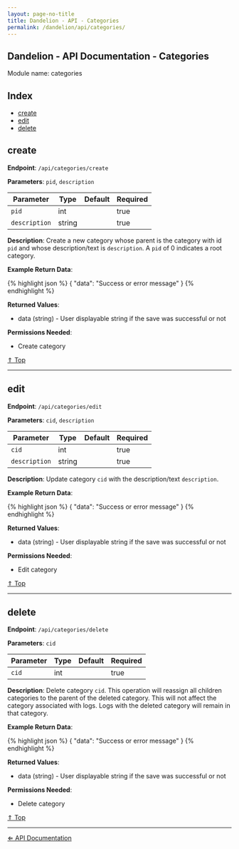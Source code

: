 ```yaml
---
layout: page-no-title
title: Dandelion - API - Categories
permalink: /dandelion/api/categories/
---
```


Dandelion - API Documentation - Categories
------------------------------------------

Module name: categories

Index
-----

- [create](#create)
- [edit](#edit)
- [delete](#delete)

create
------

**Endpoint**: `/api/categories/create`

**Parameters**: `pid`, `description`

| Parameter     | Type   | Default | Required |
|---------------|--------|---------|----------|
| `pid`         | int    |         | true     |
| `description` | string |         | true     |

**Description**: Create a new category whose parent is the category with id `pid` and whose description/text is `description`. A `pid` of 0 indicates a root category.

**Example Return Data**:

{% highlight json %}
{
	"data": "Success or error message"
}
{% endhighlight %}

**Returned Values**:

- data (string) - User displayable string if the save was successful or not

**Permissions Needed**:

- Create category

[&#8657; Top](#index)

* * * * *

edit
----

**Endpoint**: `/api/categories/edit`

**Parameters**: `cid`, `description`

| Parameter     | Type   | Default | Required |
|---------------|--------|---------|----------|
| `cid`         | int    |         | true     |
| `description` | string |         | true     |

**Description**: Update category `cid` with the description/text `description`.

**Example Return Data**:

{% highlight json %}
{
	"data": "Success or error message"
}
{% endhighlight %}

**Returned Values**:

- data (string) - User displayable string if the save was successful or not

**Permissions Needed**:

- Edit category

[&#8657; Top](#index)

* * * * *

delete
----

**Endpoint**: `/api/categories/delete`

**Parameters**: `cid`

| Parameter     | Type   | Default | Required |
|---------------|--------|---------|----------|
| `cid`         | int    |         | true     |

**Description**: Delete category `cid`. This operation will reassign all children categories to the parent of the deleted category. This will not affect the category associated with logs. Logs with the deleted category will remain in that category.

**Example Return Data**:

{% highlight json %}
{
	"data": "Success or error message"
}
{% endhighlight %}

**Returned Values**:

- data (string) - User displayable string if the save was successful or not

**Permissions Needed**:

- Delete category

[&#8657; Top](#index)

* * * * *

[&#8656; API Documentation](/dandelion/api)
